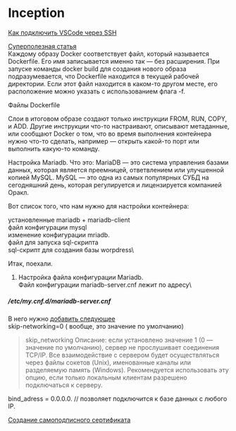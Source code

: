 # Inception

[Как подключить VSCode через SSH](https://www.digitalocean.com/community/tutorials/how-to-use-visual-studio-code-for-remote-development-via-the-remote-ssh-plugin-ru)

[Суперполезная статья](https://habr.com/ru/company/ruvds/blog/439980/)\
Каждому образу Docker соответствует файл, который называется Dockerfile. Его имя записывается именно так — без расширения. При запуске команды docker build для создания нового образа подразумевается, что Dockerfile находится в текущей рабочей директории. Если этот файл находится в каком-то другом месте, его расположение можно указать с использованием флага -f.

Файлы Dockerfile

Слои в итоговом образе создают только инструкции FROM, RUN, COPY, и ADD. Другие инструкции что-то настраивают, описывают метаданные, или сообщают Docker о том, что во время выполнения контейнера нужно что-то сделать, например — открыть какой-то порт или выполнить какую-то команду.


Настройка Mariadb.
Что это: MariaDB — это система управления базами данных, которая является преемницей, ответвлением или улучшенной копией MySQL. MySQL — это одна из самых популярных СУБД на сегодняшний день, которая регулируется и лицензируется компанией Оракл. 

Вот список того, что нам нужно для настройки контейнера:

установленные mariadb + mariadb-client\
файл конфигурации mysql\
изменение конфигурации mriadb.\
файл для запуска sql-скрипта\
sql-скрипт для создания базы worpdress\

Итак, поехали.
1. Настройка файла конфигурации Mariadb.\
Файл конфигурации mariadb-server.cnf лежит по адресу\
##### /etc/my.cnf.d/mariadb-server.cnf
 
 В него нужно [добавить следующее](https://mariadb.com/kb/en/configuring-mariadb-for-remote-client-access/)\
 skip-networking=0  ( вообще, это значение по умолчанию) 
 > skip_networking
Описание: если установлено значение 1 (0 — значение по умолчанию), сервер не прослушивает соединения TCP/IP. Все взаимодействие с сервером будет осуществляться через файлы сокетов (Unix), именованные каналы или разделяемую память (Windows). Рекомендуется использовать эту опцию, если только локальным клиентам разрешено подключаться к серверу.

 bind_adress = 0.0.0.0. // позволяет подключится к базе данных с любого IP.
 
 [Создание самоподписного сертификата]( https://trueconf.ru/blog/baza-znaniy/kak-sgenerirovat-samopodpisannyj-sertifikat.html#_OpenSSL_Linux)
